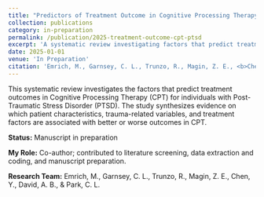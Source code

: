 ```yaml
---
title: "Predictors of Treatment Outcome in Cognitive Processing Therapy for PTSD: A Systematic Review"
collection: publications
category: in-preparation
permalink: /publication/2025-treatment-outcome-cpt-ptsd
excerpt: 'A systematic review investigating factors that predict treatment outcomes in Cognitive Processing Therapy for individuals with PTSD.'
date: 2025-01-01
venue: 'In Preparation'
citation: 'Emrich, M., Garnsey, C. L., Trunzo, R., Magin, Z. E., <b>Chen, Y.</b>, David, A. B., & Park, C. L. (In Preparation). Predictors of Treatment Outcome in Cognitive Processing Therapy for PTSD: A Systematic Review.'
---
```


This systematic review investigates the factors that predict treatment outcomes in Cognitive Processing Therapy (CPT) for individuals with Post-Traumatic Stress Disorder (PTSD). The study synthesizes evidence on which patient characteristics, trauma-related variables, and treatment factors are associated with better or worse outcomes in CPT.

**Status:** Manuscript in preparation

**My Role:** Co-author; contributed to literature screening, data extraction and coding, and manuscript preparation.

**Research Team:** Emrich, M., Garnsey, C. L., Trunzo, R., Magin, Z. E., Chen, Y., David, A. B., & Park, C. L.

